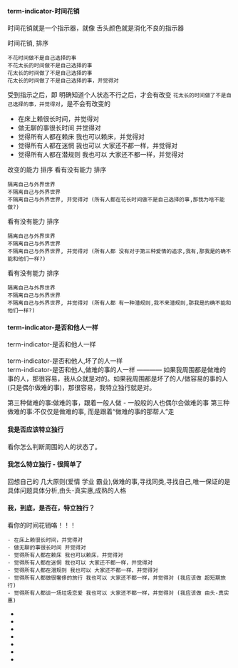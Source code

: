 
#### term-indicator-时间花销

时间花销就是一个指示器，就像 舌头颜色就是消化不良的指示器

时间花销, 排序
```
不花时间做不是自己选择的事
不花太长的时间做不是自己选择的事
花太长的时间做了不是自己选择的事
花太长的时间做了不是自己选择的事，并觉得对
```

受到指示之后，即 明确知道个人状态不行之后，才会有改变
`花太长的时间做了不是自己选择的事，并觉得对`，是不会有改变的

- 在床上赖很长时间，并觉得对
- 做无聊的事很长时间 并觉得对
- 觉得所有人都在赖床 我也可以赖床，并觉得对
- 觉得所有人都在迷惘 我也可以 大家还不都一样，并觉得对
- 觉得所有人都在潜规则 我也可以 大家还不都一样，并觉得对

改变的能力 排序
看有没有能力 排序
```
隔离自己与外界世界
不隔离自己与外界世界
不隔离自己与外界世界, 并觉得对 (所有人都在花长时间做不是自己选择的事,那我为啥不能做?)
```

看有没有能力 排序
```
隔离自己与外界世界
不隔离自己与外界世界
不隔离自己与外界世界, 并觉得对 (所有人都 没有对于第三种爱情的追求,我有,那我是的确不能和他们一样?)
```

看有没有能力 排序
```
隔离自己与外界世界
不隔离自己与外界世界
不隔离自己与外界世界, 并觉得对 (所有人都 有一种潜规则,我不来潜规则,那我是的确不能和他们一样?)
```

#### term-indicator-是否和他人一样

term-indicator-是否和他人一样<br><br>
term-indicator-是否和他人,坏了的人一样<br>
term-indicator-是否和他人,做难的事的人一样 ———— 如果我周围都是做难的事的人，那很容易，我从众就是对的。如果我周围都是坏了的人/做容易的事的人(只是偶尔做难的事)，那很容易，我特立独行就是对。

第三种做难的事:做难的事，跟着一般人做 - 一般般的人也偶尔会做难的事
第三种做难的事:不仅仅是做难的事, 而是跟着“做难的事的那帮人”走

#### 我是否应该特立独行

看你怎么判断周围的人的状态了。

#### 我怎么特立独行 - 很简单了

回想自己的 几大原则(爱情 学业 霸业),做难的事,寻找同类,寻找自己,唯一保证的是具体问题具体分析,由头-真实惠,成熟的人格

#### 我，到底，是否在，特立独行？

看你的时间花销咯！！！

```
- 在床上赖很长时间，并觉得对
- 做无聊的事很长时间 并觉得对
- 觉得所有人都在赖床 我也可以赖床，并觉得对
- 觉得所有人都在迷惘 我也可以 大家还不都一样，并觉得对
- 觉得所有人都在潜规则 我也可以 大家还不都一样，并觉得对
- 觉得所有人都做很奢侈的旅行 我也可以 大家还不都一样，并觉得对 (我应该做 超短期旅行)
- 觉得所有人都谈一场垃圾恋爱 我也可以 大家还不都一样，并觉得对 (我应该做 由头-真实惠)
```


-
-
-
-
-
-


-
